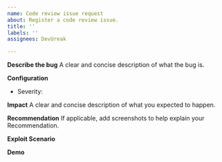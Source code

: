 ```yaml
---
name: Code review issue request
about: Register a code review issue.
title: ''
labels: ''
assignees: DevUreak

---
```


**Describe the bug**
A clear and concise description of what the bug is.

**Configuration**
- Severity:

**Impact**
A clear and concise description of what you expected to happen.

**Recommendation**
If applicable, add screenshots to help explain your Recommendation.

**Exploit Scenario**

**Demo**
